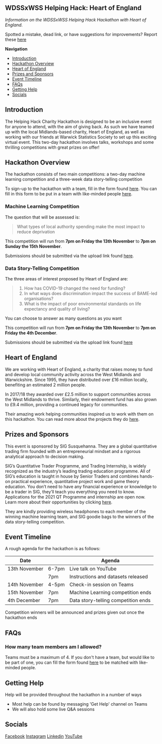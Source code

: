 ## WDSSxWSS Helping Hack: Heart of England

*Information on the WDSSxWSS Helping Hack Hackathon with Heart of England.*

Spotted a mistake, dead link, or have suggestions for improvements? Report these [here](https://github.com/warwickdatascience/helping-hack/issues/new)

**Navigation**
* [Introduction](#introduction)
* [Hackathon Overview](#hackathon-overview)
* [Heart of England](#heart-of-england)
* [Prizes and Sponsors](#prizes-and-sponsors)
* [Event Timeline](#event-timeline)
* [FAQs](#faqs)
* [Getting Help](#getting-help)
* [Socials](#socials)

## Introduction

The Helping Hack Charity Hackathon is designed to be an inclusive event for anyone to attend, with the aim of giving back.
As such we have teamed up with the local Midlands-based charity, Heart of England, as well as working with our friends 
at Warwick Statistics Society to set up this exciting virtual event. This two-day hackathon involves talks, workshops 
and some thrilling competitions with great prizes on offer!

## Hackathon Overview

The hackathon consists of two main competitions: a two-day machine learning competition and a three-week data story-telling competition

To sign-up to the hackathon with a team, fill in the form found [here]().
You can fill in this form to be put in a team with like-minded people [here](link.wdss.io/hackathon-team-request).

### Machine Learning Competition

The question that will be assessed is:
> What types of local authority spending make the most impact to reduce deprivation

This competition will run from **7pm on Friday the 13th November** to **7pm on Sunday the 15th November**.

Submissions should be submitted via the upload link found [here]().

### Data Story-Telling Competition

The three areas of interest proposed by Heart of England are:

> 1. How has COVID-19 changed the need for funding?
> 2. In what ways does discrimination impact the success of BAME-led organisations?
> 3. What is the impact of poor environmental standards on life expectancy and quality of living?

You can choose to answer as many questions as you want

This competition will run from **7pm on Friday the 13th November** to **7pm on Friday the 4th December**.

Submissions should be submitted via the upload link found [here]()

## Heart of England

We are working with Heart of England, a charity that raises money to fund and develop local community activity across 
the West Midlands and Warwickshire. Since 1995, they have distributed over £16 million locally, benefiting an 
estimated 2 million people. 

In 2017/18 they awarded over £2.5 million to support communities across the West Midlands to thrive. Similarly, 
their endowment fund has also grown to £9.4 million, providing a continued legacy for communities.

Their amazing work helping communities inspired us to work with them on this hackathon. You can read more about the
projects they do [here](https://www.heartofenglandcf.co.uk/).

## Prizes and Sponsors

This event is sponsored by SIG Susquehanna. They are a global quantitative trading firm founded with an entrepreneurial 
mindset and a rigorous analytical approach to decision making.

SIG’s Quantitative Trader Programme, and Trading Internship, is widely recognized as the industry’s leading trading 
education programme. All of SIG’s education is taught in house by Senior Traders and combines hands-on practical 
experience, quantitative project work and game theory education. You don’t need to have any financial experience or 
knowledge to be a trader in SIG, they’ll teach you everything you need to know. Applications for the 2021 QT Programme 
and internship are open now. Learn more about their opportunities by clicking [here](https://www.sig.com/campus-programmes/trading/).

They are kindly providing wireless headphones to each member of the winning machine learning team, and SIG goodie bags
to the winners of the data story-telling competition.

## Event Timeline

A rough agenda for the hackathon is as follows:

| Date |   | Agenda
| -----|---|--------
| 13th November | 6-7pm | Live talk on YouTube
| | 7pm | Instructions and datasets released
| 14th November | 4-5pm | Check-in session on Teams
| 15th November | 7pm | Machine Learning competition ends
| 4th December | 7pm | Data story-telling competition ends

Competition winners will be announced and prizes given out once the hackathon ends


## FAQs

### How many team members am I allowed?

Teams must be a maximum of 4. 
If you don't have a team, but would like to be part of one, you can fill the form found [here](link.wdss.io/hackathon-team-request) to be matched with like-minded people.



## Getting Help

Help will be provided throughout the hackathon in a number of ways
- Most help can be found by messaging 'Get Help' channel on Teams
- We will also hold some live Q&A sessions

## Socials

[Facebook](link.wdss.io/facebook)
[Instagram](link.wdss.io/instagram)
[Linkedin](link.wdss.io/linkedin)
[YouTube](link.wdss.io/youtube)


